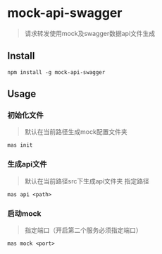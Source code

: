# mock-api-swagger

> 请求转发使用mock及swagger数据api文件生成

## Install

```
npm install -g mock-api-swagger
```

## Usage
### 初始化文件
> 默认在当前路径生成mock配置文件夹
```
mas init
```
### 生成api文件
> 默认在当前路径src下生成api文件夹 <path> 指定路径
```
mas api <path>
```

### 启动mock
> <port> 指定端口（开启第二个服务必须指定端口）
```
mas mock <port>
```